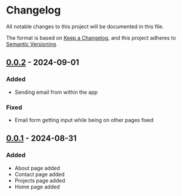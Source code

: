# Changelog

All notable changes to this project will be documented in this file.

The format is based on [Keep a Changelog](https://keepachangelog.com/en/1.1.0/), and this project adheres to [Semantic Versioning](https://semver.org/spec/v2.0.0.html).


## [0.0.2] - 2024-09-01 

### Added

- Sending email from within the app

### Fixed

- Email form getting input while being on other pages fixed


## [0.0.1] - 2024-08-31 

### Added

- About page added
- Contact page added
- Projects page added
- Home page added


[0.0.1]: https://github.com/KDesp73/sshportfolio/releases/tag/v0.0.1
[0.0.2]: https://github.com/KDesp73/sshportfolio/releases/tag/v0.0.2

